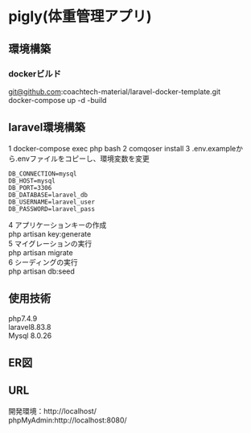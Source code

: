 # pigly(体重管理アプリ)
## 環境構築
### dockerビルド
git@github.com:coachtech-material/laravel-docker-template.git  
docker-compose up -d -build

## laravel環境構築
1 docker-compose exec php bash
2 comqoser install
3 .env.exampleから.envファイルをコピーし、環境変数を変更
~~~
DB_CONNECTION=mysql
DB_HOST=mysql
DB_PORT=3306
DB_DATABASE=laravel_db
DB_USERNAME=laravel_user
DB_PASSWORD=laravel_pass
~~~
4 アプリケーションキーの作成  
php artisan key:generate  
5 マイグレーションの実行  
php artisan migrate  
6 シーディングの実行  
php artisan db:seed

## 使用技術
php7.4.9  
laravel8.83.8  
Mysql 8.0.26  

## ER図

## URL
開発環境：http://localhost/  
phpMyAdmin:http://localhost:8080/ 

